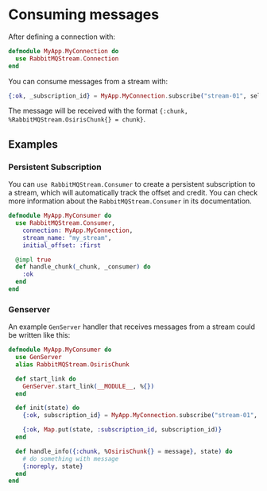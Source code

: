 # Consuming messages

After defining a connection with:

```elixir
defmodule MyApp.MyConnection do
  use RabbitMQStream.Connection
end
```

You can consume messages from a stream with:

```elixir
{:ok, _subscription_id} = MyApp.MyConnection.subscribe("stream-01", self(), :next, 999)
```

The message will be received with the format `{:chunk, %RabbitMQStream.OsirisChunk{} = chunk}`.

## Examples

### Persistent Subscription

You can `use RabbitMQStream.Consumer` to create a persistent subscription to a stream, which will automatically track the offset and credit.
You can check more information about the `RabbitMQStream.Consumer` in its documentation.

```elixir
defmodule MyApp.MyConsumer do
  use RabbitMQStream.Consumer,
    connection: MyApp.MyConnection,
    stream_name: "my_stream",
    initial_offset: :first

  @impl true
  def handle_chunk(_chunk, _consumer) do
    :ok
  end
end

```

### Genserver

An example `GenServer` handler that receives messages from a stream could be written like this:

```elixir
defmodule MyApp.MyConsumer do
  use GenServer
  alias RabbitMQStream.OsirisChunk

  def start_link do
    GenServer.start_link(__MODULE__, %{})
  end

  def init(state) do
    {:ok, subscription_id} = MyApp.MyConnection.subscribe("stream-01", self(), :next, 999)

    {:ok, Map.put(state, :subscription_id, subscription_id)}
  end

  def handle_info({:chunk, %OsirisChunk{} = message}, state) do
    # do something with message
    {:noreply, state}
  end
end
```

